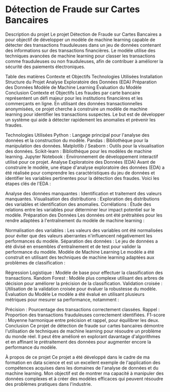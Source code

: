 <h1>Détection de Fraude sur Cartes Bancaires</h1>
Description du projet
Le projet Détection de Fraude sur Cartes Bancaires a pour objectif de développer un modèle de machine learning capable de détecter des transactions frauduleuses dans un jeu de données contenant des informations sur des transactions financières. Le modèle utilise des techniques avancées de machine learning pour classer les transactions comme frauduleuses ou non frauduleuses, afin de contribuer à améliorer la sécurité des paiements électroniques.

Table des matières
Contexte et Objectifs
Technologies Utilisées
Installation
Structure du Projet
Analyse Exploratoire des Données (EDA)
Préparation des Données
Modèle de Machine Learning
Évaluation du Modèle
Conclusion
Contexte et Objectifs
Les fraudes par carte bancaire représentent un défi majeur pour les institutions financières et les commerçants en ligne. En utilisant des données transactionnelles anonymisées, ce projet cherche à construire un modèle de machine learning pour identifier les transactions suspectes. Le but est de développer un système qui aide à détecter rapidement les anomalies et prévenir les fraudes.

Technologies Utilisées
Python : Langage principal pour l'analyse des données et la construction du modèle.
Pandas : Bibliothèque pour la manipulation des données.
Matplotlib / Seaborn : Outils pour la visualisation des données.
Scikit-learn : Bibliothèque pour les modèles de machine learning.
Jupyter Notebook : Environnement de développement interactif utilisé pour ce projet.
Analyse Exploratoire des Données (EDA)
Avant de construire le modèle, une étape d'analyse exploratoire des données (EDA) a été réalisée pour comprendre les caractéristiques du jeu de données et identifier les variables pertinentes pour la détection des fraudes. Voici les étapes clés de l'EDA :

Analyse des données manquantes : Identification et traitement des valeurs manquantes.
Visualisation des distributions : Exploration des distributions des variables et identification des anomalies.
Corrélations : Étude des relations entre les variables pour déterminer leur impact potentiel sur le modèle.
Préparation des Données
Les données ont été prétraitées pour les rendre adaptées à l'entraînement du modèle de machine learning :

Normalisation des variables : Les valeurs des variables ont été normalisées pour éviter que des valeurs aberrantes n'influencent négativement les performances du modèle.
Séparation des données : Le jeu de données a été divisé en ensembles d'entraînement et de test pour valider la performance du modèle.
Modèle de Machine Learning
Le modèle a été construit en utilisant des techniques de machine learning adaptées aux problèmes de classification :

Régression Logistique : Modèle de base pour effectuer la classification des transactions.
Random Forest : Modèle plus complexe utilisant des arbres de décision pour améliorer la précision de la classification.
Validation croisée : Utilisation de la validation croisée pour évaluer la robustesse du modèle.
Évaluation du Modèle
Le modèle a été évalué en utilisant plusieurs métriques pour mesurer sa performance, notamment :

Précision : Pourcentage des transactions correctement classées.
Rappel : Proportion des transactions frauduleuses correctement identifiées.
F1-score : Moyenne harmonique entre précision et rappel, pour équilibrer les deux.
Conclusion
Ce projet de détection de fraude sur cartes bancaires démontre l'utilisation de techniques de machine learning pour résoudre un problème du monde réel. Il peut être amélioré en explorant davantage d'algorithmes et en affinant le prétraitement des données pour augmenter encore la performance du modèle.

À propos de ce projet
Ce projet a été développé dans le cadre de ma formation en data science et est un excellent exemple de l'application des compétences acquises dans les domaines de l'analyse de données et du machine learning. Mon objectif est de montrer ma capacité à manipuler des données complexes et à créer des modèles efficaces qui peuvent résoudre des problèmes pratiques dans l'industrie.

